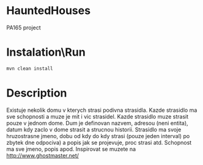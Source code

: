 # HauntedHouses
PA165 project

# Instalation\Run
```bash
mvn clean install
```

# Description
Existuje nekolik domu v kterych strasi podivna strasidla. Kazde strasidlo ma sve schopnosti a muze je mit i vic 
strasidel. Kazde strasidlo muze strasit pouze v jednom dome. Dum je definovan nazvem, adresou (neni entita), datum 
kdy zaclo v dome strasit a strucnou historii. Strasidlo ma svoje hruzostrasne jmeno, dobu od kdy do kdy strasi (pouze 
jeden interval) po zbytek dne odpociva) a popis jak se projevuje, proc strasi atd. Schopnost ma sve jmeno, popis apod. 
Inspirovat se muzete na http://www.ghostmaster.net/

